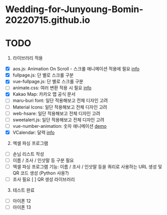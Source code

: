 # Wedding-for-Junyoung-Bomin-20220715.github.io

# TODO

1. 라이브러리 적용  
  - [x] aos.js: Animation On Scroll - 스크롤 애니메이션 적용에 필요 [info](https://michalsnik.github.io/aos/)
  - [x] fullpage.js: 단 별로 스크롤 구분
  - [x] vue-fullpage.js: 단 별로 스크롤 구분
  - [ ] animate.css: 여러 변환 적용 시 필요 [info](https://animate.style/)
  - [x] Kakao Map: 카카오 맵 공식 문서  
  - [ ] maru-buri font: 일단 적용해보고 전체 디자인 고려
  - [ ] Material Icons: 일단 적용해보고 전체 디자인 고려
  - [ ] web-hsare: 일단 적용해보고 전체 디자인 고려
  - [ ] sweetalert.js: 일단 적용해보고 전체 디자인 고려
  - [ ] vue-number-animation: 숫자 애니메이션 [demo](https://codesandbox.io/s/8256nwlq78)
  - [x] VCalendar: 달력 [info](https://vcalendar.io/)
 
2. 엑셀 파싱 프로그램
  - [ ] 손님 리스트 작성
  - [ ] 이름 / 조사 / 인삿말 등 구분 필요
  - [ ] 엑셀 파싱 프로그램 기능: 이름 / 조사 / 인삿말 등을 쿼리로 사용하는 URL 생성 및 QR 코드 생성 (Python 사용?)
  - [ ] 조사 필요
    [ ] QR 생성 라이브러리
    
3. 테스트 완료
  - [ ] 아이폰 12
  - [ ] 아이폰 13

